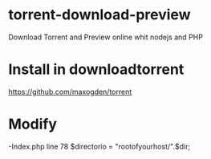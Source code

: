 # torrent-download-preview
Download Torrent and Preview online whit nodejs and PHP

# Install in downloadtorrent

https://github.com/maxogden/torrent

# Modify

-Index.php line 78 
$directorio = "rootofyourhost/".$dir;
